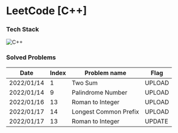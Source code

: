 # LeetCode [C++]



### Tech Stack
![C++](https://img.shields.io/badge/C++-3766AB?style=flat-square&logo=c%2B%2B&logoColor=white) &nbsp;


### Solved Problems

| Date       | Index | Problem name |  Flag  |
| ----- | ------------ | ---------- |  ----  |
| 2022/01/14 | 1     | Two Sum      |  UPLOAD  |
|  2022/01/14  |  9  |  Palindrome Number  |  UPLOAD  |
|  2022/01/16  |  13  |  Roman to Integer  |  UPLOAD  |
|  2022/01/17  |  14  |  Longest Common Prefix   |  UPLOAD  |
|  2022/01/17  |  13  |  Roman to Integer   |  UPDATE  |
